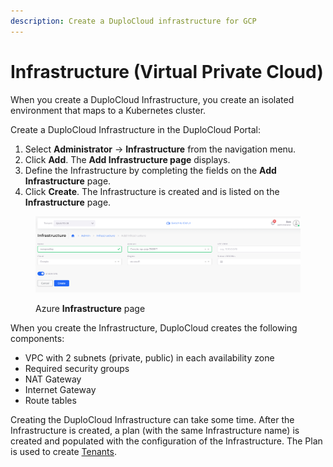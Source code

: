 ```yaml
---
description: Create a DuploCloud infrastructure for GCP
---
```


# Infrastructure (Virtual Private Cloud)

When you create a DuploCloud Infrastructure, you create an isolated environment that maps to a Kubernetes cluster.&#x20;

Create a DuploCloud Infrastructure in the DuploCloud Portal:

1. Select **Administrator** -> **Infrastructure** from the navigation menu.&#x20;
2. Click **Add**. The **Add Infrastructure page** displays.
3. Define the Infrastructure by completing the fields on the **Add Infrastructure** page.&#x20;
4. Click **Create**. The Infrastructure is created and is listed on the **Infrastructure** page.

<figure><img src="../../.gitbook/assets/GCP_Add_Infra_GKE_Enable.png" alt=""><figcaption><p>Azure <strong>Infrastructure</strong> page</p></figcaption></figure>

When you create the Infrastructure, DuploCloud creates the following components:

* VPC with 2 subnets (private, public) in each availability zone
* Required security groups
* NAT Gateway
* Internet Gateway
* Route tables

Creating the DuploCloud Infrastructure can take some time. After the Infrastructure is created, a plan (with the same Infrastructure name) is created and populated with the configuration of the Infrastructure. The Plan is used to create [Tenants](../../aws/use-cases/tenant-environment.md).
